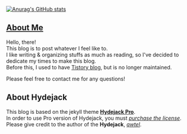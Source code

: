 [![Anurag's GitHub stats](ithub-readme-stats.vercel.app/api?username=dolifeis2short&show_icons=true&theme=dark)](https://github.com/anuraghazra/github-readme-stats)


## [About Me](https://lazyren.github.io/about/)

Hello, there!<br>
This blog is to post whatever I feel like to.<br>
I like writing & organizing stuffs as much as reading, so I've decided to dedicate my times to make this blog.<br>
Before this, I used to have [Tistory blog](https://lazyren.tistory.com/), but is no longer maintained.<br>

Please feel free to contact me for any questions!

## About Hydejack

This blog is based on the jekyll theme **[Hydejack Pro](https://hydejack.com/)**.<br>
In order to use Pro version of Hydejack, you must *[purchase the license](https://hydejack.com/download/)*.<br>
Please give credit to the author of the **Hydejack**, *[qwtel](https://github.com/qwtel)*.

